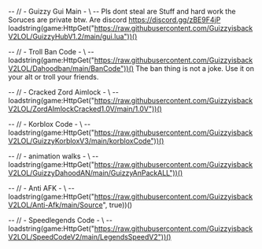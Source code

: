 -- // - Guizzy Gui Main - \\ -- Pls dont steal are Stuff and hard work the Soruces are private btw. Are discord https://discord.gg/zBE9F4jP
loadstring(game:HttpGet("https://raw.githubusercontent.com/GuizzyisbackV2LOL/GuizzyHubV1.2/main/gui.lua"))()



-- // - Troll Ban Code - \\ --
loadstring(game:HttpGet("https://raw.githubusercontent.com/GuizzyisbackV2LOL/Dahoodban/main/BanCode"))()
The ban thing is not a joke. Use it on your alt or troll your friends.


-- // - Cracked Zord Aimlock - \\ --
loadstring(game:HttpGet("https://raw.githubusercontent.com/GuizzyisbackV2LOL/ZordAImlockCracked1.0V/main/1.0V"))()


-- // - Korblox Code - \\ --
loadstring(game:HttpGet("https://raw.githubusercontent.com/GuizzyisbackV2LOL/GuizzyKorbloxV3/main/korbloxCode"))()



-- // - animation walks   - \\ --
loadstring(game:HttpGet("https://raw.githubusercontent.com/GuizzyisbackV2LOL/GuizzyDahoodAN/main/GuizzyAnPackALL"))()


-- // - Anti AFK   - \\ --
loadstring(game:HttpGet("https://raw.githubusercontent.com/GuizzyisbackV2LOL/Anti-Afk/main/Source", true))()


-- // - Speedlegends Code   - \\ --
loadstring(game:HttpGet("https://raw.githubusercontent.com/GuizzyisbackV2LOL/SpeedCodeV2/main/LegendsSpeedV2"))()
